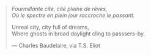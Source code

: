 > *Fourmillante cité, cité pleine de rêves,\
> Où le spectre en plein jour raccroche le passant.*
>
> Unreal city, city full of dreams,\
> Where ghosts in broad daylight cling to passsers-by.
>
> — Charles Baudelaire, via T.S. Eliot

